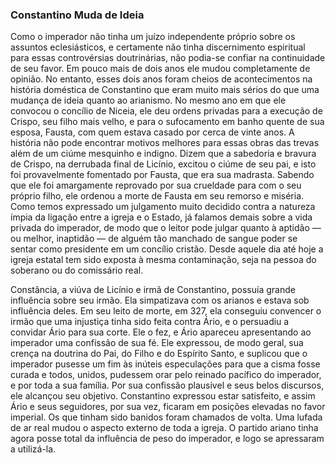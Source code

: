 ### Constantino Muda de Ideia 

Como o imperador não tinha um juízo independente próprio sobre os assuntos eclesiásticos, e certamente não tinha discernimento espiritual para essas controvérsias doutrinárias, não podia-se confiar na continuidade de seu favor. Em pouco mais de dois anos ele mudou completamente de opinião. No entanto, esses dois anos foram cheios de acontecimentos na história doméstica de Constantino que eram muito mais sérios do que uma mudança de ideia quanto ao arianismo. No mesmo ano em que ele convocou o concílio de Niceia, ele deu ordens privadas para a execução de Crispo, seu filho mais velho, e para o sufocamento em banho quente de sua esposa, Fausta, com quem estava casado por cerca de vinte anos. A história não pode encontrar motivos melhores para essas obras das trevas além de um ciúme mesquinho e indigno. Dizem que a sabedoria e bravura de Crispo, na derrubada final de Licínio, excitou o ciúme de seu pai, e isto foi provavelmente fomentado por Fausta, que era sua madrasta. Sabendo que ele foi amargamente reprovado por sua crueldade para com o seu próprio filho, ele ordenou a morte de Fausta em seu remorso e miséria. Como temos expressado um julgamento muito decidido contra a natureza ímpia da ligação entre a igreja e o Estado, já falamos demais sobre a vida privada do imperador, de modo que o leitor pode julgar quanto à aptidão — ou melhor, inaptidão — de alguém tão manchado de sangue poder se sentar como presidente em um concílio cristão. Desde aquele dia até hoje a igreja estatal tem sido exposta à mesma contaminação, seja na pessoa do soberano ou do comissário real.

Constância, a viúva de Licínio e irmã de Constantino, possuía grande influência sobre seu irmão. Ela simpatizava com os arianos e estava sob influência deles. Em seu leito de morte, em 327, ela conseguiu convencer o irmão que uma injustiça tinha sido feita contra Ário, e o persuadiu a convidar Ário para sua corte. Ele o fez, e Ário apareceu apresentando ao imperador uma confissão de sua fé. Ele expressou, de modo geral, sua crença na doutrina do Pai, do Filho e do Espírito Santo, e suplicou que o imperador pusesse um fim às inúteis especulações para que a cisma fosse curada e todos, unidos, pudessem orar pelo reinado pacífico do imperador, e por toda a sua família. Por sua confissão plausível e seus belos discursos, ele alcançou seu objetivo. Constantino expressou estar satisfeito, e assim Ário e seus seguidores, por sua vez, ficaram em posições elevadas no favor imperial. Os que tinham sido banidos foram chamados de volta. Uma lufada de ar real mudou o aspecto externo de toda a igreja. O partido ariano tinha agora posse total da influência de peso do imperador, e logo se apressaram a utilizá-la.